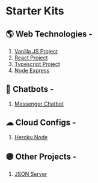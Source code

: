 # Starter Kits


## 🌎 Web Technologies  - 

1. [Vanilla JS Project](https://github.com/TriptoAfsin/vanilla-js-project)
2. [React Project](https://github.com/TriptoAfsin/react-app)
3. [Typescript Project](https://github.com/TriptoAfsin/typescript-project)
4. [Node Express](https://github.com/TriptoAfsin/node-express)


## 🤖 Chatbots  - 

1. [Messenger Chatbot](https://github.com/TriptoAfsin/messenger-node-chatbot)

## ☁ Cloud Configs  - 
1. [Heroku Node]()

## 🟣 Other Projects - 
1. [JSON Server]()
